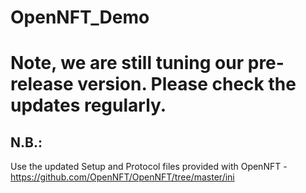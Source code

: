 # OpenNFT_Demo
# Note, we are still tuning our pre-release version. Please check the updates regularly.
## N.B.:
Use the updated Setup and Protocol files provided with OpenNFT - https://github.com/OpenNFT/OpenNFT/tree/master/ini
